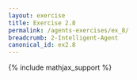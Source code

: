 ```yaml
---
layout: exercise
title: Exercise 2.8
permalink: /agents-exercises/ex_8/
breadcrumb: 2-Intelligent-Agent
canonical_id: ex2.8
---
```


{% include mathjax_support %}

